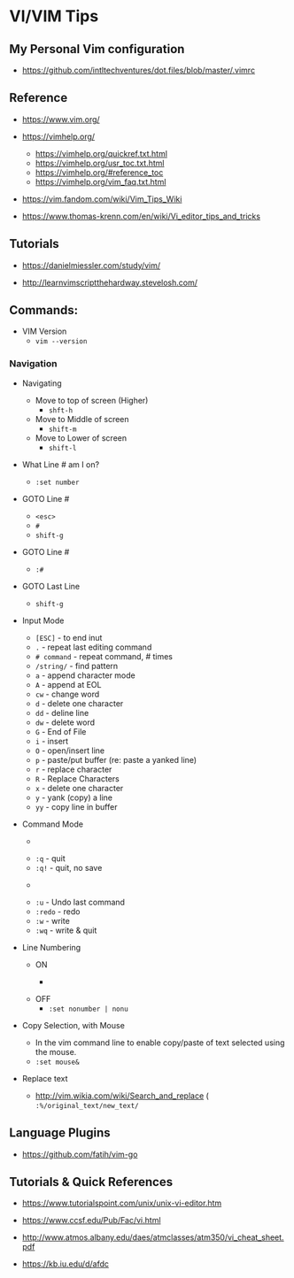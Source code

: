 # VI/VIM Tips

## My Personal Vim configuration
- https://github.com/intltechventures/dot.files/blob/master/.vimrc


## Reference
- https://www.vim.org/

- https://vimhelp.org/
  + https://vimhelp.org/quickref.txt.html
  + https://vimhelp.org/usr_toc.txt.html
  + https://vimhelp.org/#reference_toc
  + https://vimhelp.org/vim_faq.txt.html

- https://vim.fandom.com/wiki/Vim_Tips_Wiki

- https://www.thomas-krenn.com/en/wiki/Vi_editor_tips_and_tricks


## Tutorials
- https://danielmiessler.com/study/vim/

- http://learnvimscriptthehardway.stevelosh.com/


## Commands:

- VIM Version
  + ```vim --version```

### Navigation

- Navigating
  + Move to top of screen (Higher)
    * ```shft-h```
  + Move to Middle of screen
    * ```shift-m```
  + Move to Lower of screen 
    * ```shift-l```

- What Line # am I on?
  + ```:set number```

- GOTO Line #
  + ```<esc>```
  + ```#```
  + ```shift-g```

- GOTO Line #
  + ```:#```

- GOTO Last Line
  + ```shift-g```


- Input Mode
  + ```[ESC]```       - to end inut
  + ```.```           - repeat last editing command
  + ```# command```   - repeat command, # times
  + ```/string/```    - find pattern
  + ```a```           - append character mode
  + ```A```           - append at EOL
  + ```cw```          - change word
  + ```d```           - delete one character
  + ```dd```          - deline line
  + ```dw```          - delete word
  + ```G```           - End of File
  + ```i```           - insert
  + ```O```           - open/insert line
  + ```p```           - paste/put buffer (re: paste a yanked line)
  + ```r```           - replace character
  + ```R```           - Replace Characters
  + ```x```           - delete one character
  + ```y```           - yank (copy) a line
  + ```yy```          - copy line in buffer
- Command Mode
  + ```:n             - goto line n
  + ```:q```          - quit
  + ```:q!```         - quit, no save
  + ```:r file        - import file
  + ```:u```          - Undo last command
  + ```:redo```       - redo 
  + ```:w```          - write
  + ```:wq```         - write & quit



- Line Numbering
  + ON
    * ```:set number | nu'''
  + OFF
    * ```:set nonumber | nonu```


- Copy Selection, with Mouse
  + In the vim command line to enable copy/paste of text selected using the mouse.
  + ```:set mouse&```


- Replace text
  + http://vim.wikia.com/wiki/Search_and_replace
    ( ```:%/original_text/new_text/```

## Language Plugins
- https://github.com/fatih/vim-go


## Tutorials & Quick References
- https://www.tutorialspoint.com/unix/unix-vi-editor.htm

- https://www.ccsf.edu/Pub/Fac/vi.html

- http://www.atmos.albany.edu/daes/atmclasses/atm350/vi_cheat_sheet.pdf

- https://kb.iu.edu/d/afdc


